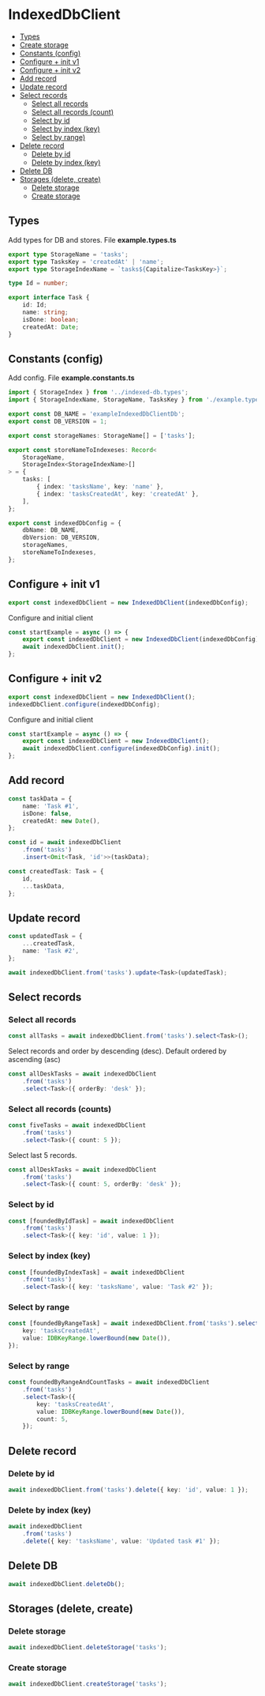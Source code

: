 # IndexedDbClient

- [Types](#types)
- [Create storage](#create-storage)
- [Constants (config)](#constants-config)
- [Configure + init v1](#configure--init-v1)
- [Configure + init v2](#configure--init-v2)
- [Add record](#add-record)
- [Update record](#update-record)
- [Select records](#select-records)
  - [Select all records](#select-all-records)
  - [Select all records (count)](#select-all-records-counts)
  - [Select by id](#select-by-id)
  - [Select by index (key)](#select-by-index-key)
  - [Select by range)](#select-by-range)
- [Delete record](#delete-record)
  - [Delete by id](#delete-by-id)
  - [Delete by index (key)](#delete-by-index-key)
- [Delete DB](#delete-db)
- [Storages (delete, create)](#storages-delete-create)
  - [Delete storage](#delete-storage)
  - [Create storage](#create-storage)

## Types

Add types for DB and stores. File **example.types.ts**

```typescript
export type StorageName = 'tasks';
export type TasksKey = 'createdAt' | 'name';
export type StorageIndexName = `tasks${Capitalize<TasksKey>}`;

type Id = number;

export interface Task {
	id: Id;
	name: string;
	isDone: boolean;
	createdAt: Date;
}
```

## Constants (config)

Add config. File **example.constants.ts**

```typescript
import { StorageIndex } from '../indexed-db.types';
import { StorageIndexName, StorageName, TasksKey } from './example.types';

export const DB_NAME = 'exampleIndexedDbClientDb';
export const DB_VERSION = 1;

export const storageNames: StorageName[] = ['tasks'];

export const storeNameToIndexeses: Record<
	StorageName,
	StorageIndex<StorageIndexName>[]
> = {
	tasks: [
		{ index: 'tasksName', key: 'name' },
		{ index: 'tasksCreatedAt', key: 'createdAt' },
	],
};

export const indexedDbConfig = {
	dbName: DB_NAME,
	dbVersion: DB_VERSION,
	storageNames,
	storeNameToIndexeses,
};
```

## Configure + init v1

```typescript
export const indexedDbClient = new IndexedDbClient(indexedDbConfig);
```

Configure and initial client

```typescript
const startExample = async () => {
	export const indexedDbClient = new IndexedDbClient(indexedDbConfig);
	await indexedDbClient.init();
};
```

## Configure + init v2

```typescript
export const indexedDbClient = new IndexedDbClient();
indexedDbClient.configure(indexedDbConfig);
```

Configure and initial client

```typescript
const startExample = async () => {
	export const indexedDbClient = new IndexedDbClient();
	await indexedDbClient.configure(indexedDbConfig).init();
};
```

## Add record

```typescript
const taskData = {
	name: 'Task #1',
	isDone: false,
	createdAt: new Date(),
};

const id = await indexedDbClient
	.from('tasks')
	.insert<Omit<Task, 'id'>>(taskData);

const createdTask: Task = {
	id,
	...taskData,
};
```

## Update record

```typescript
const updatedTask = {
	...createdTask,
	name: 'Task #2',
};

await indexedDbClient.from('tasks').update<Task>(updatedTask);
```

## Select records

### Select all records

```typescript
const allTasks = await indexedDbClient.from('tasks').select<Task>();
```

Select records and order by descending (desc). Default ordered by ascending (asc)

```typescript
const allDeskTasks = await indexedDbClient
	.from('tasks')
	.select<Task>({ orderBy: 'desk' });
```

### Select all records (counts)

```typescript
const fiveTasks = await indexedDbClient
	.from('tasks')
	.select<Task>({ count: 5 });
```

Select last 5 records.

```typescript
const allDeskTasks = await indexedDbClient
	.from('tasks')
	.select<Task>({ count: 5, orderBy: 'desk' });
```

### Select by id

```typescript
const [foundedByIdTask] = await indexedDbClient
	.from('tasks')
	.select<Task>({ key: 'id', value: 1 });
```

### Select by index (key)

```typescript
const [foundedByIndexTask] = await indexedDbClient
	.from('tasks')
	.select<Task>({ key: 'tasksName', value: 'Task #2' });
```

### Select by range

```typescript
const [foundedByRangeTask] = await indexedDbClient.from('tasks').select<Task>({
	key: 'tasksCreatedAt',
	value: IDBKeyRange.lowerBound(new Date()),
});
```

### Select by range

```typescript
const foundedByRangeAndCountTasks = await indexedDbClient
	.from('tasks')
	.select<Task>({
		key: 'tasksCreatedAt',
		value: IDBKeyRange.lowerBound(new Date()),
		count: 5,
	});
```

## Delete record

### Delete by id

```typescript
await indexedDbClient.from('tasks').delete({ key: 'id', value: 1 });
```

### Delete by index (key)

```typescript
await indexedDbClient
	.from('tasks')
	.delete({ key: 'tasksName', value: 'Updated task #1' });
```

## Delete DB

```typescript
await indexedDbClient.deleteDb();
```

## Storages (delete, create)

### Delete storage

```typescript
await indexedDbClient.deleteStorage('tasks');
```

### Create storage

```typescript
await indexedDbClient.createStorage('tasks');
```
